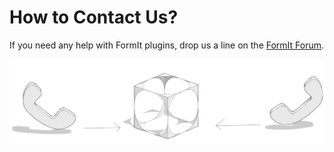 # How to Contact Us?

If you need any help with FormIt plugins, drop us a line on the [FormIt Forum](https://forums.autodesk.com/t5/formit-forum/bd-p/142).

![](../../.gitbook/assets/c19.PNG)
